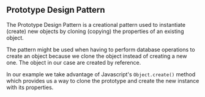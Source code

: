 ## Prototype Design Pattern

The Prototype Design Pattern is a creational pattern used to instantiate (create) new objects by cloning (copying) the properties of an existing object.

The pattern might be used when having to perform database operations to create an object because we clone the object instead of creating a new one. The object in our case are created by reference. 

In our example we take advantage of Javascript's `Object.create()` method which provides us a way to clone the prototype and create the new instance with its properties.